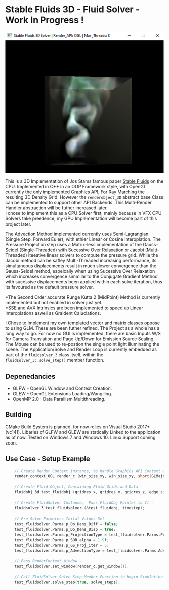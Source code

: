 # Stable Fluids 3D - Fluid Solver - Work In Progress !

![Thumb](thumb.png)

This is a 3D Implementation of Jos Stams famous paper [Stable Fluids](https://d2f99xq7vri1nk.cloudfront.net/legacy_app_files/pdf/ns.pdf "Paper") on the CPU.
Implemented in C++ in an OOP Framework style, with OpenGL currently the only implemented Graphics API, For Ray Marching the resulting 3D Density Grid. 
However the `renderobject_3D` abstract base Class can be implemented to support other API Backends. This Multi-Render Handler abstraction will be futher increased later.  
I chose to implement this as a CPU Solver first, mainly because in VFX CPU Solvers take preedence, my GPU Implementation will become part of this project later. 

The Advection Method implemented currently uses Semi-Lagrangian (Single Step, Forward Euler), with ethier Linear or Cosine Interoplation. 
The Pressure Projection step uses a Matrix-less implementation of the Gauss-Seidel (Single-Threaded) with Sucessive Over Relaxation or Jacobi (Multi-Threaded) 
iteeative linear solvers to compute the pressure grid. While the Jacobi method can be safley Multi-Threaded increasing performance, its simultaneous displacements
result in much slower convergence than the Gauss-Seidel method, espeically when using Sucessive Over Relaxation which increases convergence simmilar to the
Conjugate Gradient Method with sucessive displacements been applied within each solve iteration, thus its favoured as the default pressure solver.

*The Second Order accurate Runge Kutta 2 (MidPoint) Method is currently implemented but not enabled in solver just yet.  
*SSE and AVX Intrinsics are been implemented to speed up Linear Interoplations aswell as Graident Caluclations. 

I Chose to implement my own templated vector and matrix classes oppose to using GLM. These are been futher refined. The Project as a whole has a long way to go.
For now no GUI is implemented, there are basic Inputs W/S for Camera Translation and Page Up/Down for Emission Source Scaling. The Mouse can be used
to re-postion the single point light illuminating the scene. 
The Application/Solve and Render Loop is currently embedded as part of the `fluidsolver_3` class itself, within the `fluidsolver_3::solve_step()` member function.

## Depenedancies ##
* GLFW - OpenGL Window and Context Creation.
* GLEW - OpenGL Extensions Loading/Wangiling.
* OpenMP 2.0 - Data Parallism Multithreading. 

## Building ##
CMake Build System is planned, for now relies on Visual Studio 2017+ (vc141). Libaries of GLFW and GLEW are statically Linked to the application as of now. 
Tested on Windows 7 and Windows 10. Linux Support coming soon. 

## Use Case - Setup Example ##
````C++
	// Create Render Context instance, to handle Graphics API Context and Window Creation -
	render_context_OGL render_c (win_size_xy, win_size_xy, short(GLMajor), short(GLMinor)); 

	// Create Fluid Object, Containing Fluid Grids and Data - 
	fluidobj_3d test_fluidobj (gridres_x, gridres_y, gridres_z, edge_size); 

	// Create FluidSolver Instance,  Pass FluidObj Pointer to It - 
	fluidsolver_3 test_fluidsolver (&test_fluidobj, timestep);

	// Pre Solve Parmaters Inital Values Set -
	test_fluidsolver.Parms.p_Do_Dens_Diff = false; 
	test_fluidsolver.Parms.p_Do_Dens_Disp = true;  
	test_fluidsolver.Parms.p_ProjectionType = test_fluidsolver.Parms.Project_GaussSeidel_SOR; 
	test_fluidsolver.Parms.p_SOR_alpha = 1.9f;
	test_fluidsolver.Parms.p_GS_Proj_iter = 5; 
	test_fluidsolver.Parms.p_AdvectionType = test_fluidsolver.Parms.Advect_SL_BackTrace_Euler;

	// Pass RenderContext Window -
	test_fluidsolver.set_window(render_c.get_window());

	// Call FluidSolver Solve_Step Member Function to begin Simulation and Rendering - 
	test_fluidsolver.solve_step(true, solve_steps);
````
